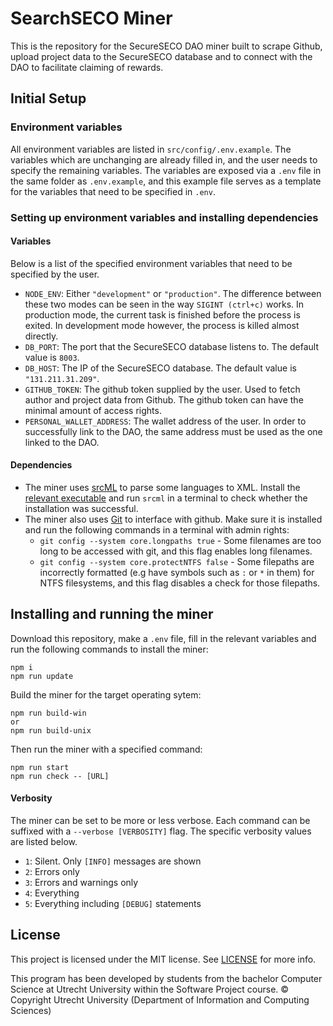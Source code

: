# SearchSECO Miner
This is the repository for the SecureSECO DAO miner built to scrape Github, upload project data to the SecureSECO database and to connect with the DAO to facilitate claiming of rewards.
## Initial Setup
### Environment variables
All environment variables are listed in `src/config/.env.example`. The variables which are unchanging are already filled in, and the user needs to specify the remaining variables. The variables are exposed via a `.env` file in the same folder as `.env.example`, and this example file serves as a template for the variables that need to be specified in `.env`.
### Setting up environment variables and installing dependencies
#### Variables
Below is a list of the specified environment variables that need to be specified by the user.
- `NODE_ENV`: Either `"development"` or `"production"`. The difference between these two modes can be seen in the way `SIGINT (ctrl+c)` works. In production mode, the current task is finished before the process is exited. In development mode however, the process is killed almost directly.
- `DB_PORT`: The port that the SecureSECO database listens to. The default value is `8003`.
- `DB_HOST`: The IP of the SecureSECO database. The default value is `"131.211.31.209"`.
- `GITHUB_TOKEN`: The github token supplied by the user. Used to fetch author and project data from Github. The github token can have the minimal amount of access rights.
- `PERSONAL_WALLET_ADDRESS`: The wallet address of the user. In order to successfully link to the DAO, the same address must be used as the one linked to the DAO.
#### Dependencies
- The miner uses [srcML](https://www.srcml.org/#home) to parse some languages to XML. Install the [relevant executable](https://www.srcml.org/#download) and run `srcml` in a terminal to check whether the installation was successful.
- The miner also uses [Git](https://git-scm.com/) to interface with github. Make sure it is installed and run the following commands in a terminal with admin rights:
  - `git config --system core.longpaths true` - Some filenames are too long to be accessed with git, and this flag enables long filenames.
  - `git config --system core.protectNTFS false` - Some filepaths are incorrectly formatted (e.g have symbols such as `:` or `*` in them) for NTFS filesystems, and this flag disables a check for those filepaths.
## Installing and running the miner
Download this repository, make a `.env` file, fill in the relevant variables and run the following commands to install the miner:
```
npm i
npm run update
```
Build the miner for the target operating sytem:
```
npm run build-win
or
npm run build-unix
```
Then run the miner with a specified command:
```
npm run start
npm run check -- [URL]
```
#### Verbosity
The miner can be set to be more or less verbose. Each command can be suffixed with a `--verbose [VERBOSITY]` flag. The specific verbosity values are listed below.
- `1`: Silent. Only `[INFO]` messages are shown
- `2`: Errors only
- `3`: Errors and warnings only
- `4`: Everything
- `5`: Everything including `[DEBUG]` statements


## License

This project is licensed under the MIT license. See [LICENSE](/LICENSE) for more info.

This program has been developed by students from the bachelor Computer Science at
Utrecht University within the Software Project course. © Copyright Utrecht University
(Department of Information and Computing Sciences)
